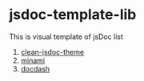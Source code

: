 # jsdoc-template-lib
This is visual template of jsDoc list

1. [clean-jsdoc-theme](https://github.com/ankitskvmdam/clean-jsdoc-theme)
2. [minami](https://github.com/nijikokun/minami)
3. [docdash](https://github.com/clenemt/docdash)
